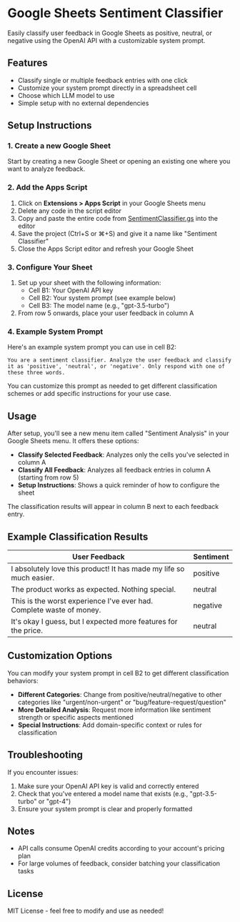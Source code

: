 # Google Sheets Sentiment Classifier

Easily classify user feedback in Google Sheets as positive, neutral, or negative using the OpenAI API with a customizable system prompt.

## Features

- Classify single or multiple feedback entries with one click
- Customize your system prompt directly in a spreadsheet cell
- Choose which LLM model to use
- Simple setup with no external dependencies

## Setup Instructions

### 1. Create a new Google Sheet

Start by creating a new Google Sheet or opening an existing one where you want to analyze feedback.

### 2. Add the Apps Script

1. Click on **Extensions > Apps Script** in your Google Sheets menu
2. Delete any code in the script editor
3. Copy and paste the entire code from [SentimentClassifier.gs](SentimentClassifier.gs) into the editor
4. Save the project (Ctrl+S or ⌘+S) and give it a name like "Sentiment Classifier"
5. Close the Apps Script editor and refresh your Google Sheet

### 3. Configure Your Sheet

1. Set up your sheet with the following information:
   - Cell B1: Your OpenAI API key
   - Cell B2: Your system prompt (see example below)
   - Cell B3: The model name (e.g., "gpt-3.5-turbo")
2. From row 5 onwards, place your user feedback in column A

### 4. Example System Prompt

Here's an example system prompt you can use in cell B2:

```
You are a sentiment classifier. Analyze the user feedback and classify it as 'positive', 'neutral', or 'negative'. Only respond with one of these three words.
```

You can customize this prompt as needed to get different classification schemes or add specific instructions for your use case.

## Usage

After setup, you'll see a new menu item called "Sentiment Analysis" in your Google Sheets menu. It offers these options:

- **Classify Selected Feedback**: Analyzes only the cells you've selected in column A
- **Classify All Feedback**: Analyzes all feedback entries in column A (starting from row 5)
- **Setup Instructions**: Shows a quick reminder of how to configure the sheet

The classification results will appear in column B next to each feedback entry.

## Example Classification Results

| User Feedback | Sentiment |
|---------------|-----------|
| I absolutely love this product! It has made my life so much easier. | positive |
| The product works as expected. Nothing special. | neutral |
| This is the worst experience I've ever had. Complete waste of money. | negative |
| It's okay I guess, but I expected more features for the price. | neutral |

## Customization Options

You can modify your system prompt in cell B2 to get different classification behaviors:

- **Different Categories**: Change from positive/neutral/negative to other categories like "urgent/non-urgent" or "bug/feature-request/question"
- **More Detailed Analysis**: Request more information like sentiment strength or specific aspects mentioned
- **Special Instructions**: Add domain-specific context or rules for classification

## Troubleshooting

If you encounter issues:

1. Make sure your OpenAI API key is valid and correctly entered
2. Check that you've entered a model name that exists (e.g., "gpt-3.5-turbo" or "gpt-4")
3. Ensure your system prompt is clear and properly formatted

## Notes

- API calls consume OpenAI credits according to your account's pricing plan
- For large volumes of feedback, consider batching your classification tasks

## License

MIT License - feel free to modify and use as needed!
